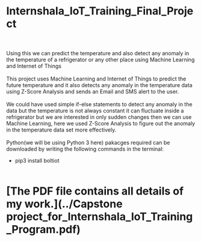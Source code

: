 # Internshala_IoT_Training_Final_Project
<br/><br/>
Using this we can  predict the temperature and also detect any anomaly in the temperature of a 
refrigerator or any other place using Machine Learning and Internet of Things
<br/><br/>
This project uses Machine Learning and Internet of Things to predict the future temperature and it also detects any 
anomaly in the temperature data using Z-Score Analysis and sends an Email and SMS alert to the user.
<br/><br/>
We could have used simple if-else statements to detect any anomaly in the data but the temperature is not always 
constant it can fluctuate inside a refrigerator but we are interested in only sudden changes then we can use Machine Learning,
here we used Z-Score Analysis to figure out the anomaly in the temperature data set more effectively.
<br/><br/>
Python(we will be using Python 3 here) pakacges required can be downloaded by writing the following commands in the terminal:
- pip3 install boltiot
<br/><br/>
# [The PDF file contains all details of my work.](../Capstone project_for_Internshala_IoT_Training_Program.pdf)

